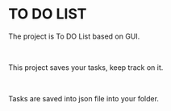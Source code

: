 # TO DO LIST

The project is To DO List based on GUI.

<br>

This project saves your tasks, keep track on it.

<br>

Tasks are saved into json file into your folder.
